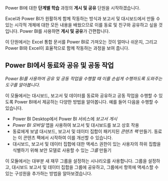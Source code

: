 Power BI에 대한 **단계별 학습** 과정의 **게시 및 공유** 단원을 시작하겠습니다.

Excel과 Power BI가 원활하게 함께 작동하는 방식과 보고서 및 대시보드에서 만들 수 있는 시각적 개체에 대한 모든 내용을 배웠으므로 이를 동료 및 친구와 공유하고 싶을 것입니다. Power BI를 사용하면 **게시 및 공유**가 간편합니다.

이 단원에서는 Excel 통합 문서를 Power BI로 가져오는 것이 얼마나 쉬운지, 그리고 Power BI와 Excel이 효율적으로 함께 작동하는 과정을 보여 줍니다.

## <a name="share-and-collaborate-with-colleagues-in-power-bi"></a>Power BI에서 동료와 공유 및 공동 작업
*Power BI를 사용하여 공유 및 공동 작업을 수행할 때 이를 손쉽게 수행하도록 도와주는 도구를 알아봅니다.*

이 모듈에서는 대시보드, 보고서 및 데이터를 동료와 공유하고 공동 작업을 수행할 수 있도록 Power BI에서 제공하는 다양한 방법을 알아봅니다. 예를 들어 다음을 수행할 수 있습니다.

* Power BI Desktop에서 Power BI 서비스에 *보고서 게시*
* *Power BI 모바일* 앱을 사용하여 보고서 및 대시보드를 보고 상호 작용
* 동료에게 보낼 대시보드, 보고서 및 데이터 집합이 패키지된 *콘텐츠 팩* 만들기. 동료는 이 콘텐츠 팩에서 시작하여 이를 개선할 수 있습니다.
* 대시보드, 보고서 및 데이터 집합에 대한 액세스 권한이 있는 사용자의 하위 집합을 식별하기 위해 보안 모델로 사용할 수 있는 *그룹* 만들기

이 모듈에서는 대부분 새 재무 그룹을 설정하는 시나리오를 사용합니다. 그룹을 설정하고, 대시보드 보고서 및 데이터 집합을 그룹에 공유하고, 그룹에서 항목에 액세스할 수 있는 구성원을 추가하는 방법을 알아보겠습니다.

